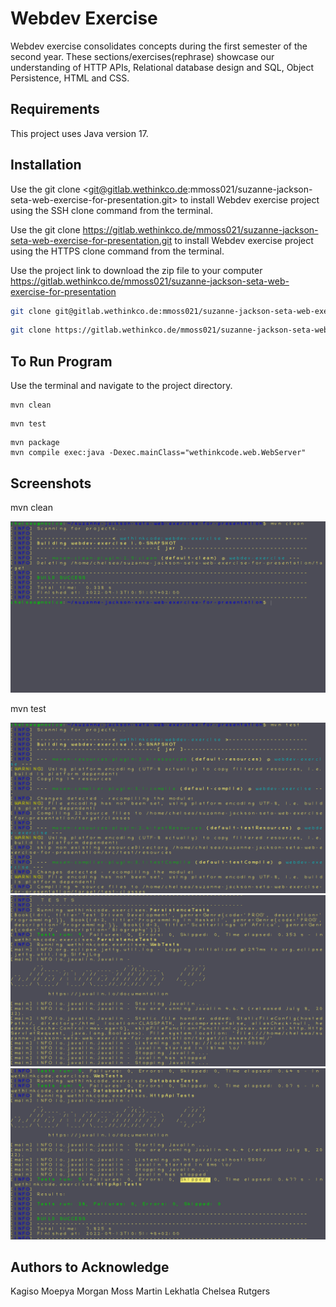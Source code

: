 # Webdev Exercise
Webdev exercise consolidates concepts during the first semester of the second year. These sections/exercises(rephrase) showcase our understanding of HTTP APIs, Relational database design and SQL, Object Persistence, HTML and CSS.

## Requirements
This project uses Java version 17.

## Installation

Use the git clone <git@gitlab.wethinkco.de:mmoss021/suzanne-jackson-seta-web-exercise-for-presentation.git> to install Webdev exercise project using the SSH clone command from the terminal.

Use the git clone <https://gitlab.wethinkco.de/mmoss021/suzanne-jackson-seta-web-exercise-for-presentation.git> to install Webdev exercise project using the HTTPS clone command from the terminal.

Use the project link to download the zip file to your computer <https://gitlab.wethinkco.de/mmoss021/suzanne-jackson-seta-web-exercise-for-presentation>

```bash using SSH clone
git clone git@gitlab.wethinkco.de:mmoss021/suzanne-jackson-seta-web-exercise-for-presentation.git
```

```bash using HTTPS clone
git clone https://gitlab.wethinkco.de/mmoss021/suzanne-jackson-seta-web-exercise-for-presentation.git
```

## To Run Program

Use the terminal and navigate to the project directory.

```# clean: @ Clean the build
mvn clean
```

```# test: @ Run all tests
mvn test
```

```# run Server: WebServer
mvn package
mvn compile exec:java -Dexec.mainClass="wethinkcode.web.WebServer"
```

## Screenshots

mvn clean

![img.png](img.png)

mvn test

![img_1.png](img_1.png)
![img_2.png](img_2.png)
![img_3.png](img_3.png)

## Authors to Acknowledge
Kagiso Moepya
Morgan Moss
Martin Lekhatla
Chelsea Rutgers
